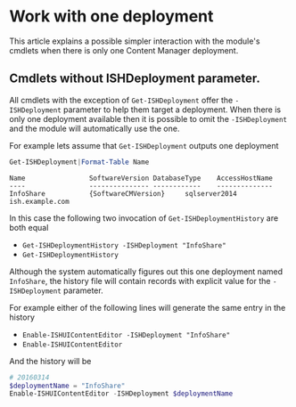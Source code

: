 ﻿# Work with one deployment
 
This article explains a possible simpler interaction with the module's cmdlets when there is only one Content Manager deployment.
 
## Cmdlets without ISHDeployment parameter. 

All cmdlets with the exception of `Get-ISHDeployment` offer the `-ISHDeployment` parameter to help them target a deployment. 
When there is only one deployment available then it is possible to omit the `-ISHDeployment` and the module will automatically use the one.

For example lets assume that `Get-ISHDeployment` outputs one deployment

```powershell
Get-ISHDeployment|Format-Table Name
```

```text
Name                SoftwareVersion DatabaseType    AccessHostName                                
----                --------------- ------------    --------------                                
InfoShare           {SoftwareCMVersion}     sqlserver2014   ish.example.com                               
```

In this case the following two invocation of `Get-ISHDeploymentHistory` are both equal

- `Get-ISHDeploymentHistory -ISHDeployment "InfoShare"`
- `Get-ISHDeploymentHistory`

Although the system automatically figures out this one deployment named `InfoShare`, the history file will contain records with explicit value for the `-ISHDeployment` parameter.

For example either of the following lines will generate the same entry in the history

- `Enable-ISHUIContentEditor -ISHDeployment "InfoShare"`
- `Enable-ISHUIContentEditor`

And the history will be

```powershell
# 20160314
$deploymentName = "InfoShare"
Enable-ISHUIContentEditor -ISHDeployment $deploymentName
```

